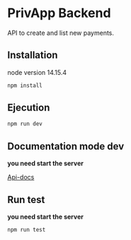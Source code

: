 
# PrivApp Backend

API to create and list new payments.

## Installation

node version 14.15.4

```bash
npm install
```

## Ejecution

```bash
npm run dev
```

## Documentation mode dev

**you need start the server**

[Api-docs](http://localhost:4000/api-docs)

## Run test

**you need start the server**

```bash
npm run test
```


